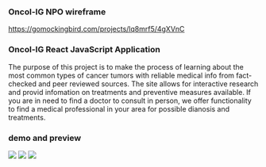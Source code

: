 ### Oncol-IG NPO wireframe

https://gomockingbird.com/projects/lq8mrf5/4gXVnC

### Oncol-IG React JavaScript Application

The purpose of this project is to make the process of learning about
the most common types of cancer tumors with reliable medical info
from fact-checked and peer reviewed sources. The site allows for
interactive research and provid infomation on treatments and
preventive measures available. If you are in need to find a doctor
to consult in person, we offer functionality to find a medical
professional in your area for possible dianosis and treatments.

### demo and preview

![](home.gif)
![](diagram.gif)
![](contact.gif)
